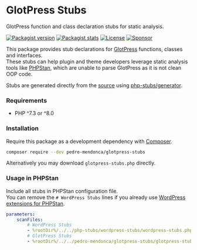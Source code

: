 # GlotPress Stubs

GlotPress function and class declaration stubs for static analysis.

[![Packagist version](https://img.shields.io/packagist/v/pedro-mendonca/glotpress-stubs?include_prereleases&label=Packagist)](https://packagist.org/packages/pedro-mendonca/glotpress-stubs)
[![Packagist stats](https://img.shields.io/packagist/dt/pedro-mendonca/glotpress-stubs?label=Downloads)](https://packagist.org/packages/pedro-mendonca/glotpress-stubs/stats)
[![License](https://img.shields.io/github/license/pedro-mendonca/glotpress-stubs?label=License)](https://github.com/pedro-mendonca/glotpress-stubs/blob/main/LICENSE)
[![Sponsor](https://img.shields.io/badge/GitHub-🤍%20Sponsor-ea4aaa?logo=github)](https://github.com/sponsors/pedro-mendonca)

This package provides stub declarations for [GlotPress](https://glotpress.blog) functions, classes and interfaces.  
These stubs can help plugin and theme developers leverage static analysis tools like [PHPStan](https://github.com/phpstan/phpstan), which are unable to parse GlotPress as it is not clean OOP code.  

Stubs are generated directly from the [source](https://github.com/GlotPress/GlotPress-WP) using [php-stubs/generator](https://github.com/php-stubs/generator).

### Requirements

- PHP ^7.3 or ^8.0

### Installation

Require this package as a development dependency with [Composer](https://getcomposer.org).

```bash
composer require --dev pedro-mendonca/glotpress-stubs
```

Alternatively you may download `glotpress-stubs.php` directly.

### Usage in PHPStan

Include all stubs in PHPStan configuration file.  
You can remove the `# WordPress Stubs` lines if you already use [WordPress extensions for PHPStan](https://github.com/szepeviktor/phpstan-wordpress).  

```yaml
parameters:
    scanFiles:
        # WordPress Stubs
        - %rootDir%/../../php-stubs/wordpress-stubs/wordpress-stubs.php
        # GlotPress Stubs
        - %rootDir%/../../pedro-mendonca/glotpress-stubs/glotpress-stubs.php
```
